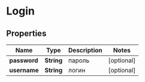

# Login


## Properties

| Name | Type | Description | Notes |
|------------ | ------------- | ------------- | -------------|
|**password** | **String** | пароль |  [optional] |
|**username** | **String** | логин |  [optional] |



